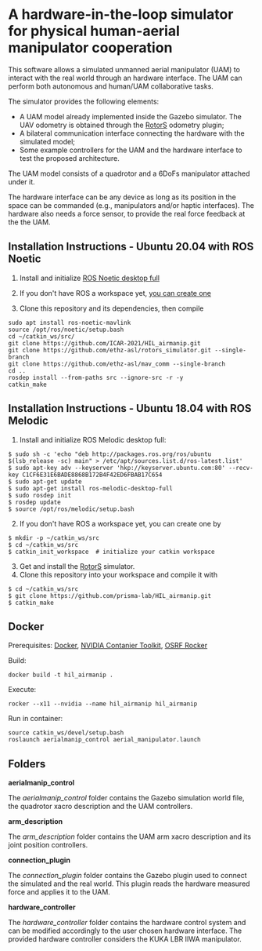 A hardware-in-the-loop simulator for physical human-aerial manipulator cooperation
===============
This software allows a simulated unmanned aerial manipulator (UAM) to interact with the real world through an hardware interface. The UAM can perform both autonomous and human/UAM collaborative tasks.

The simulator provides the following elements:
 - A UAM model already implemented inside the Gazebo simulator. The UAV odometry is obtained through the [RotorS](https://github.com/ethz-asl/rotors_simulator) odometry plugin;
 - A bilateral communication interface connecting the hardware with the simulated model;
 - Some example controllers for the UAM and the hardware interface to test the proposed architecture.

The UAM model consists of a quadrotor and a 6DoFs manipulator attached under it.

The hardware interface can be any device as long as its position in the space can be commanded (e.g., manipulators and/or haptic interfaces). The hardware also needs a force sensor, to provide the real force feedback at the the UAM.

Installation Instructions - Ubuntu 20.04 with ROS Noetic
---------------------------------------------------------
 1. Install and initialize [ROS Noetic desktop full](http://wiki.ros.org/noetic/Installation/Ubuntu)

 2. If you don't have ROS a workspace yet, [you can create one](http://wiki.ros.org/ROS/Tutorials/InstallingandConfiguringROSEnvironment#Create_a_ROS_Workspace)
 
 3. Clone this repository and its dependencies, then compile
 ```
 sudo apt install ros-noetic-mavlink
 source /opt/ros/noetic/setup.bash
 cd ~/catkin_ws/src/
 git clone https://github.com/ICAR-2021/HIL_airmanip.git
 git clone https://github.com/ethz-asl/rotors_simulator.git --single-branch
 git clone https://github.com/ethz-asl/mav_comm --single-branch
 cd ..
 rosdep install --from-paths src --ignore-src -r -y
 catkin_make
 ```
 
Installation Instructions - Ubuntu 18.04 with ROS Melodic
---------------------------------------------------------
 1. Install and initialize ROS Melodic desktop full:
 ```
 $ sudo sh -c 'echo "deb http://packages.ros.org/ros/ubuntu $(lsb_release -sc) main" > /etc/apt/sources.list.d/ros-latest.list'
 $ sudo apt-key adv --keyserver 'hkp://keyserver.ubuntu.com:80' --recv-key C1CF6E31E6BADE8868B172B4F42ED6FBAB17C654
 $ sudo apt-get update
 $ sudo apt-get install ros-melodic-desktop-full
 $ sudo rosdep init
 $ rosdep update
 $ source /opt/ros/melodic/setup.bash
 ```
 2. If you don't have ROS a workspace yet, you can create one by
 ```
 $ mkdir -p ~/catkin_ws/src
 $ cd ~/catkin_ws/src
 $ catkin_init_workspace  # initialize your catkin workspace
 ```
 3. Get and install the [RotorS](https://github.com/ethz-asl/rotors_simulator) simulator.
 4. Clone this repository into your workspace and compile it with
 ```
 $ cd ~/catkin_ws/src
 $ git clone https://github.com/prisma-lab/HIL_airmanip.git
 $ catkin_make
```

Docker
---------------------------------------------------------
Prerequisites: 
[Docker](https://docs.docker.com/engine/install/ubuntu/), 
[NVIDIA Contanier Toolkit](https://docs.nvidia.com/datacenter/cloud-native/container-toolkit/install-guide.html), 
[OSRF Rocker ](https://github.com/osrf/rocker)

Build: 
```
docker build -t hil_airmanip .
```

Execute:
```
rocker --x11 --nvidia --name hil_airmanip hil_airmanip
```

Run in container:
```
source catkin_ws/devel/setup.bash
roslaunch aerialmanip_control aerial_manipulator.launch
```

Folders
---------------------------------------------------------
**aerialmanip_control**

The *aerialmanip_control* folder contains the Gazebo simulation world file, the quadrotor xacro description and the UAM controllers.

**arm_description**

The *arm_description* folder contains the UAM arm xacro description and its joint position controllers.

**connection_plugin**

The *connection_plugin* folder contains the Gazebo plugin used to connect the simulated and the real world. This plugin reads the hardware measured force and applies it to the UAM.

**hardware_controller**

The *hardware_controller* folder contains the hardware control system and can be modified accordingly to the user chosen hardware interface. The provided hardware controller considers the KUKA LBR IIWA manipulator.
